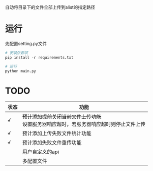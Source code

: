 自动将目录下的文件全部上传到alist的指定路径

# 运行
先配置setting.py文件
```python
# 安装依赖项
pip install -r requirements.txt

# 运行
python main.py
```

# TODO

| 状态 | 功能                                                 |
|----|----------------------------------------------------|
| √  | ~~预计添加提前关闭当前文件上传功能~~<br/>设置服务器响应超时，若服务器响应超时则停止文件上传 |
| √  | 预计添加上传失败文件统计功能                                     |
| √  | 预计添加失败文件重传功能                                       |
|    | 用户自定义的api                                          |
|    | 多配置文件                                              |